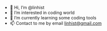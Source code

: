 - 👋 Hi, I’m @linhist
- 👀 I’m interested in coding world
- 🌱 I’m currently learning some coding tools
- 📫 Contact to me by email linhist@gmail.com
